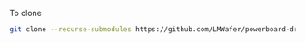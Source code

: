 To clone
```bash
git clone --recurse-submodules https://github.com/LMWafer/powerboard-driver.git
```
